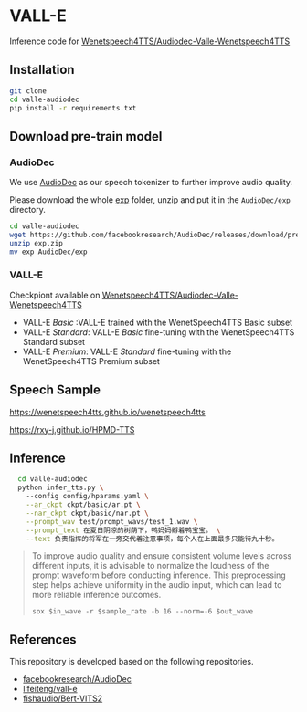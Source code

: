 # VALL-E 

Inference code for [Wenetspeech4TTS/Audiodec-Valle-Wenetspeech4TTS](https://huggingface.co/Wenetspeech4TTS/Audiodec-Valle-Wenetspeech4TTS)

## Installation

  ``` bash
  git clone 
  cd valle-audiodec
  pip install -r requirements.txt
  ```

## Download pre-train model
### AudioDec
We use [AudioDec](https://github.com/facebookresearch/AudioDec/) as our speech tokenizer to further improve audio quality.

Please download the whole [exp](https://github.com/facebookresearch/AudioDec/releases/download/pretrain_models_v02/exp.zip) folder, unzip and put it in the `AudioDec/exp` directory.

```bash
cd valle-audiodec
wget https://github.com/facebookresearch/AudioDec/releases/download/pretrain_models_v02/exp.zip
unzip exp.zip
mv exp AudioDec/exp
```

### VALL-E
  Checkpiont available on [Wenetspeech4TTS/Audiodec-Valle-Wenetspeech4TTS](https://huggingface.co/Wenetspeech4TTS/Audiodec-Valle-Wenetspeech4TTS)

- VALL-E *Basic* :VALL-E trained with the WenetSpeech4TTS Basic subset
- VALL-E *Standard*: VALL-E *Basic* fine-tuning with the WenetSpeech4TTS Standard subset
- VALL-E *Premium*: VALL-E *Standard* fine-tuning with the WenetSpeech4TTS Premium subset
## Speech Sample

https://wenetspeech4tts.github.io/wenetspeech4tts

https://rxy-j.github.io/HPMD-TTS

## Inference

``` bash
  cd valle-audiodec
  python infer_tts.py \ 
    --config config/hparams.yaml \
    --ar_ckpt ckpt/basic/ar.pt \
    --nar_ckpt ckpt/basic/nar.pt \
    --prompt_wav test/prompt_wavs/test_1.wav \
    --prompt_text 在夏日阴凉的树荫下，鸭妈妈孵着鸭宝宝。 \
    --text 负责指挥的将军在一旁交代着注意事项，每个人在上面最多只能待九十秒。
```

> To improve audio quality and ensure consistent volume levels across different inputs, it is advisable to normalize the loudness of the prompt waveform before conducting inference. This preprocessing step helps achieve uniformity in the audio input, which can lead to more reliable inference outcomes.
> ```
> sox $in_wave -r $sample_rate -b 16 --norm=-6 $out_wave
> ```

## References
This repository is developed based on the following repositories.

- [facebookresearch/AudioDec](https://github.com/facebookresearch/AudioDec)
- [lifeiteng/vall-e](https://github.com/lifeiteng/vall-e)
- [fishaudio/Bert-VITS2](https://github.com/fishaudio/Bert-VITS2)
